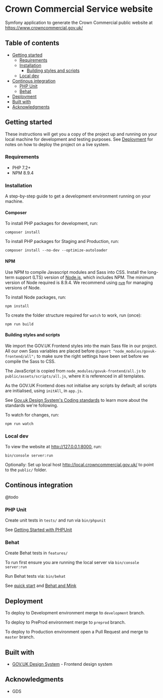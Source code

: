 # Crown Commercial Service website

Symfony application to generate the Crown Commercial public website at https://www.crowncommercial.gov.uk/

## Table of contents

- [Getting started](#getting-started)
  - [Requirements](#requirements)
  - [Installation](#installation)
    - [Building styles and scripts](#building-styles-and-scripts)
  - [Local dev](#local-dev)
- [Continous integration](#continous-integration)
  - [PHP Unit](#php-unit)
  - [Behat](#behat)
- [Deployment](#deployment)
- [Built with](#built-with)
- [Acknowledgments](#acknowledgments)

## Getting started

These instructions will get you a copy of the project up and running on your local machine for development and testing purposes. See [Deployment](#deployment) for notes on how to deploy the project on a live system.

### Requirements

* PHP 7.2+
* NPM 8.9.4

### Installation

A step-by-step guide to get a development environment running on your machine.

#### Composer

To install PHP packages for development, run:

```
composer install
```

To install PHP packages for Staging and Production, run:

```
composer install --no-dev --optimize-autoloader
```

#### NPM
Use NPM to compile Javascript modules and Sass into CSS. Install the long-term support (LTS) version of [Node.js](https://nodejs.org/en/), which includes NPM. The minimum version of Node required is 8.9.4. We recommend using [`nvm`](https://github.com/creationix/nvm) for managing versions of Node.

To install Node packages, run:

```
npm install
```

To create the folder structure required for `watch` to work, run (once):

```
npm run build
```

#### Building styles and scripts

We import the GOV.UK Frontend styles into the main Sass file in our project. All our own Sass variables are placed before `@import "node_modules/govuk-frontend/all";` to make sure the right settings have been set before we compile the Sass to CSS.

The JavaScript is copied from `node_modules/govuk-frontend/all.js` to `public/assets/scripts/all.js`, where it is referenced in all templates.

As the GOV.UK Frontend does not initialise any scripts by default; all scripts are initialised, using `initAll`, in `app.js`.

See [Gov.uk Design System's Coding standards](https://github.com/alphagov/govuk-frontend/tree/master/docs/contributing/coding-standards) to learn more about the standards we're following.

To watch for changes, run:

```
npm run watch
```

### Local dev

To view the website at http://127.0.0.1:8000, run:

```
bin/console server:run
```

Optionally: Set up local host http://local.crowncommercial.gov.uk/ to point to the `public/` folder.

## Continous integration

@todo

### PHP Unit

Create unit tests in `tests/` and run via `bin/phpunit`

See [Getting Started with PHPUnit](https://phpunit.de/getting-started/phpunit-7.html)

### Behat

Create Behat tests in `features/`
 
To run first ensure you are running the local server via `bin/console server:run`

Run Behat tests via: `bin/behat` 

See [quick start](http://docs.behat.org/en/latest/quick_start.html) and [Behat and Mink](http://docs.behat.org/en/v2.5/cookbook/behat_and_mink.html)

## Deployment

To deploy to Development environment merge to `development` branch.

To deploy to PreProd environment merge to `preprod` branch. 

To deploy to Production environment open a Pull Request and merge to `master` branch.

## Built with

* [GOV.UK Design System](https://design-system.service.gov.uk/) - Frontend design system

## Acknowledgments

* GDS

